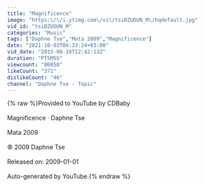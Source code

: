 ```yaml
---
title: "Magnificence"
image: "https:\/\/i.ytimg.com\/vi\/tsiDZUOUN_M\/hqdefault.jpg"
vid_id: "tsiDZUOUN_M"
categories: "Music"
tags: ["Daphne Tse","Mata 2009","Magnificence"]
date: "2021-10-03T04:33:24+03:00"
vid_date: "2015-08-10T12:42:13Z"
duration: "PT5M5S"
viewcount: "80058"
likeCount: "371"
dislikeCount: "46"
channel: "Daphne Tse - Topic"
---
```

{% raw %}Provided to YouTube by CDBaby<br /><br />Magnificence · Daphne Tse<br /><br />Mata 2009<br /><br />℗ 2009 Daphne Tse<br /><br />Released on: 2009-01-01<br /><br />Auto-generated by YouTube.{% endraw %}
